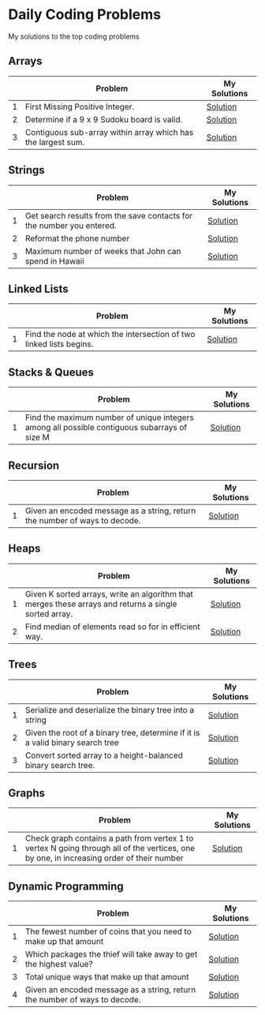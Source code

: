 # Daily Coding Problems
My solutions to the top coding problems

## Arrays
| |Problem|My Solutions |
|---|---|---|
|1|First Missing Positive Integer.|[Solution](https://github.com/satiye/dailycoding/blob/master/src/arrays/FirstMissingPositiveInteger.java)|
|2|Determine if a 9 x 9 Sudoku board is valid.|[Solution](https://github.com/satiye/dailycoding/blob/master/src/arrays/ValidSudoku.java)|
|3|Contiguous sub-array within array which has the largest sum.|[Solution](https://github.com/satiye/dailycoding/blob/master/src/arrays/kadanesalgorithm/MaxContiguousSubarraySum.java)|


## Strings
| |Problem|My Solutions |
|---|---|---|
|1|Get search results from the save contacts for the number you entered.|[Solution](https://github.com/satiye/dailycoding/blob/master/src/strings/SortedContactSearch.java)|
|2|Reformat the phone number|[Solution](https://github.com/satiye/dailycoding/blob/master/src/strings/ReformatPhoneNumber.java)|
|3|Maximum number of weeks that John can spend in Hawaii|[Solution](https://github.com/satiye/dailycoding/blob/master/src/strings/CountHolidayWeeks.java)|

## Linked Lists
| |Problem|My Solutions |
|---|---|---|
|1|Find the node at which the intersection of two linked lists begins. |[Solution](https://github.com/satiye/dailycoding/blob/master/src/linkedlists/MergePointOfTwoLists.java)|

## Stacks & Queues
| |Problem|My Solutions |
|---|---|---|
|1|Find the maximum number of unique integers among all possible contiguous subarrays of size M |[Solution](https://github.com/satiye/dailycoding/blob/master/src/stacksandqueues/MaxUniqueIntegersInContiguousSubarray.java)|

## Recursion
| |Problem|My Solutions |
|---|---|---|
|1|Given an encoded message as a string, return the number of ways to decode. |[Solution](https://github.com/satiye/dailycoding/blob/master/src/recursion/DecodeWays.java)|

## Heaps
| |Problem|My Solutions |
|---|---|---|
|1|Given K sorted arrays, write an algorithm that merges these arrays and returns a single sorted array.|[Solution](https://github.com/satiye/dailycoding/blob/master/src/heaps/MergeKSortedArrays.java)|
|2|Find median of elements read so for in efficient way. |[Solution](https://github.com/satiye/dailycoding/blob/master/src/heaps/FindRunningMedian.java)|

## Trees
| |Problem|My Solutions |
|---|---|---|
|1|Serialize and deserialize the binary tree into a string |[Solution](https://github.com/satiye/dailycoding/blob/master/src/trees/SerializeDeserializeBinaryTree.java)|
|2|Given the root of a binary tree, determine if it is a valid binary search tree |[Solution](https://github.com/satiye/dailycoding/blob/master/src/trees/CheckBST.java)|
|3|Convert sorted array to a height-balanced binary search tree. |[Solution](https://github.com/satiye/dailycoding/blob/master/src/trees/ConvertSortedArrayToBST.java)|

## Graphs
| |Problem|My Solutions |
|---|---|---|
|1|Check graph contains a path from vertex 1 to vertex N going through all of the vertices, one by one, in increasing order of their number |[Solution](https://github.com/satiye/dailycoding/blob/master/src/graphs/CheckOrderedPathExistence.java)|

## Dynamic Programming
| |Problem|My Solutions |
|---|---|---|
|1|The fewest number of coins that you need to make up that amount |[Solution](https://github.com/satiye/dailycoding/blob/master/src/dynamicprogramming/FewestCoinsToMakeChange.java)|
|2|Which packages the thief will take away to get the highest value?|[Solution](https://github.com/satiye/dailycoding/blob/master/src/dynamicprogramming/ZeroOneKnapsack.java)|
|3|Total unique ways that make up that amount|[Solution](https://github.com/satiye/dailycoding/blob/master/src/dynamicprogramming/TotalUniqueWaysToMakeChange.java)|
|4|Given an encoded message as a string, return the number of ways to decode. |[Solution](https://github.com/satiye/dailycoding/blob/master/src/dynamicprogramming/DecodeWays.java)|

